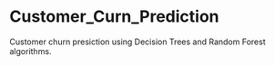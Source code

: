 # Customer_Curn_Prediction
Customer churn presiction using Decision Trees and Random Forest algorithms.
